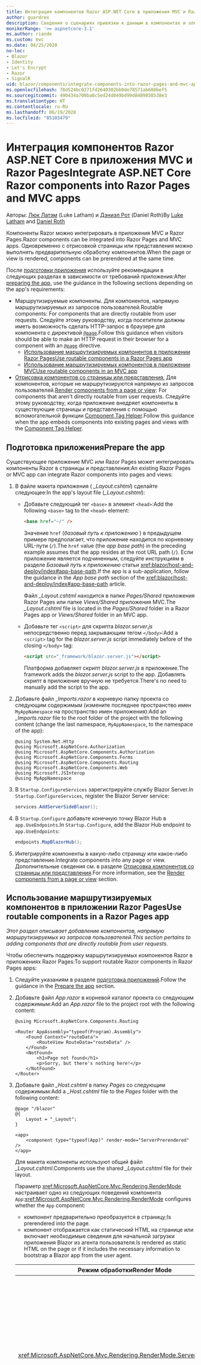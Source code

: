 ```yaml
---
title: Интеграция компонентов Razor ASP.NET Core в приложения MVC и Razor Pages
author: guardrex
description: Сведения о сценариях привязки к данным в компонентах и элементах модели DOM в приложениях Blazor.
monikerRange: '>= aspnetcore-3.1'
ms.author: riande
ms.custom: mvc
ms.date: 04/25/2020
no-loc:
- Blazor
- Identity
- Let's Encrypt
- Razor
- SignalR
uid: blazor/components/integrate-components-into-razor-pages-and-mvc-apps
ms.openlocfilehash: 78d524bc0271fd2640302bb0de78571ab688bef5
ms.sourcegitcommit: 490434a700ba8c5ed24d849bd99d8489858538e3
ms.translationtype: HT
ms.contentlocale: ru-RU
ms.lasthandoff: 06/19/2020
ms.locfileid: "85103479"
---
```

# <a name="integrate-aspnet-core-razor-components-into-razor-pages-and-mvc-apps"></a><span data-ttu-id="94c59-103">Интеграция компонентов Razor ASP.NET Core в приложения MVC и Razor Pages</span><span class="sxs-lookup"><span data-stu-id="94c59-103">Integrate ASP.NET Core Razor components into Razor Pages and MVC apps</span></span>

<span data-ttu-id="94c59-104">Авторы: [Люк Латэм](https://github.com/guardrex) (Luke Latham) и [Дэниэл Рот](https://github.com/danroth27) (Daniel Roth)</span><span class="sxs-lookup"><span data-stu-id="94c59-104">By [Luke Latham](https://github.com/guardrex) and [Daniel Roth](https://github.com/danroth27)</span></span>

<span data-ttu-id="94c59-105">Компоненты Razor можно интегрировать в приложения MVC и Razor Pages.</span><span class="sxs-lookup"><span data-stu-id="94c59-105">Razor components can be integrated into Razor Pages and MVC apps.</span></span> <span data-ttu-id="94c59-106">Одновременно с отрисовкой страницы или представления можно выполнять предварительную обработку компонентов.</span><span class="sxs-lookup"><span data-stu-id="94c59-106">When the page or view is rendered, components can be prerendered at the same time.</span></span>

<span data-ttu-id="94c59-107">После [подготовки приложения](#prepare-the-app) используйте рекомендации в следующих разделах в зависимости от требований приложения:</span><span class="sxs-lookup"><span data-stu-id="94c59-107">After [preparing the app](#prepare-the-app), use the guidance in the following sections depending on the app's requirements:</span></span>

* <span data-ttu-id="94c59-108">Маршрутизируемые компоненты. Для компонентов, напрямую маршрутизируемых из запросов пользователей.</span><span class="sxs-lookup"><span data-stu-id="94c59-108">Routable components: For components that are directly routable from user requests.</span></span> <span data-ttu-id="94c59-109">Следуйте этому руководству, когда посетители должны иметь возможность сделать HTTP-запрос в браузере для компонента с директивой [`@page`](xref:mvc/views/razor#page).</span><span class="sxs-lookup"><span data-stu-id="94c59-109">Follow this guidance when visitors should be able to make an HTTP request in their browser for a component with an [`@page`](xref:mvc/views/razor#page) directive.</span></span>
  * <span data-ttu-id="94c59-110">[Использование маршрутизируемых компонентов в приложении Razor Pages](#use-routable-components-in-a-razor-pages-app)</span><span class="sxs-lookup"><span data-stu-id="94c59-110">[Use routable components in a Razor Pages app](#use-routable-components-in-a-razor-pages-app)</span></span>
  * [<span data-ttu-id="94c59-111">Использование маршрутизируемых компонентов в приложении MVC</span><span class="sxs-lookup"><span data-stu-id="94c59-111">Use routable components in an MVC app</span></span>](#use-routable-components-in-an-mvc-app)
* <span data-ttu-id="94c59-112">[Отрисовка компонентов со страницы или представления.](#render-components-from-a-page-or-view) Для компонентов, которые не маршрутизируются напрямую из запросов пользователей.</span><span class="sxs-lookup"><span data-stu-id="94c59-112">[Render components from a page or view](#render-components-from-a-page-or-view): For components that aren't directly routable from user requests.</span></span> <span data-ttu-id="94c59-113">Следуйте этому руководству, когда приложение внедряет компоненты в существующие страницы и представления с помощью вспомогательной функции [Component Tag Helper](xref:mvc/views/tag-helpers/builtin-th/component-tag-helper).</span><span class="sxs-lookup"><span data-stu-id="94c59-113">Follow this guidance when the app embeds components into existing pages and views with the [Component Tag Helper](xref:mvc/views/tag-helpers/builtin-th/component-tag-helper).</span></span>

## <a name="prepare-the-app"></a><span data-ttu-id="94c59-114">Подготовка приложения</span><span class="sxs-lookup"><span data-stu-id="94c59-114">Prepare the app</span></span>

<span data-ttu-id="94c59-115">Существующее приложение MVC или Razor Pages может интегрировать компоненты Razor в страницы и представления:</span><span class="sxs-lookup"><span data-stu-id="94c59-115">An existing Razor Pages or MVC app can integrate Razor components into pages and views:</span></span>

1. <span data-ttu-id="94c59-116">В файле макета приложения ( *_Layout.cshtml*) сделайте следующее:</span><span class="sxs-lookup"><span data-stu-id="94c59-116">In the app's layout file (*_Layout.cshtml*):</span></span>

   * <span data-ttu-id="94c59-117">Добавьте следующий тег `<base>` в элемент `<head>`:</span><span class="sxs-lookup"><span data-stu-id="94c59-117">Add the following `<base>` tag to the `<head>` element:</span></span>

     ```html
     <base href="~/" />
     ```

     <span data-ttu-id="94c59-118">Значение `href` (*базовый путь к приложению* ) в предыдущем примере предполагает, что приложение находится по корневому URL-пути (`/`).</span><span class="sxs-lookup"><span data-stu-id="94c59-118">The `href` value (the *app base path*) in the preceding example assumes that the app resides at the root URL path (`/`).</span></span> <span data-ttu-id="94c59-119">Если приложение является подчиненным, следуйте инструкциям в разделе *Базовый путь к приложению* статьи <xref:blazor/host-and-deploy/index#app-base-path>.</span><span class="sxs-lookup"><span data-stu-id="94c59-119">If the app is a sub-application, follow the guidance in the *App base path* section of the <xref:blazor/host-and-deploy/index#app-base-path> article.</span></span>

     <span data-ttu-id="94c59-120">Файл *_Layout.cshtml* находится в папке *Pages/Shared* приложения Razor Pages или папке *Views/Shared* приложения MVC.</span><span class="sxs-lookup"><span data-stu-id="94c59-120">The *_Layout.cshtml* file is located in the *Pages/Shared* folder in a Razor Pages app or *Views/Shared* folder in an MVC app.</span></span>

   * <span data-ttu-id="94c59-121">Добавьте тег `<script>` для скрипта *blazor.server.js* непосредственно перед закрывающим тегом `</body>`:</span><span class="sxs-lookup"><span data-stu-id="94c59-121">Add a `<script>` tag for the *blazor.server.js* script immediately before of the closing `</body>` tag:</span></span>

     ```html
     <script src="_framework/blazor.server.js"></script>
     ```

     <span data-ttu-id="94c59-122">Платформа добавляет скрипт *blazor.server.js* в приложение.</span><span class="sxs-lookup"><span data-stu-id="94c59-122">The framework adds the *blazor.server.js* script to the app.</span></span> <span data-ttu-id="94c59-123">Добавлять скрипт в приложение вручную не требуется.</span><span class="sxs-lookup"><span data-stu-id="94c59-123">There's no need to manually add the script to the app.</span></span>

1. <span data-ttu-id="94c59-124">Добавьте файл *_Imports.razor* в корневую папку проекта со следующим содержимым (измените последнее пространство имен `MyAppNamespace` на пространство имен приложения):</span><span class="sxs-lookup"><span data-stu-id="94c59-124">Add an *_Imports.razor* file to the root folder of the project with the following content (change the last namespace, `MyAppNamespace`, to the namespace of the app):</span></span>

   ```razor
   @using System.Net.Http
   @using Microsoft.AspNetCore.Authorization
   @using Microsoft.AspNetCore.Components.Authorization
   @using Microsoft.AspNetCore.Components.Forms
   @using Microsoft.AspNetCore.Components.Routing
   @using Microsoft.AspNetCore.Components.Web
   @using Microsoft.JSInterop
   @using MyAppNamespace
   ```

1. <span data-ttu-id="94c59-125">В `Startup.ConfigureServices` зарегистрируйте службу Blazor Server.</span><span class="sxs-lookup"><span data-stu-id="94c59-125">In `Startup.ConfigureServices`, register the Blazor Server service:</span></span>

   ```csharp
   services.AddServerSideBlazor();
   ```

1. <span data-ttu-id="94c59-126">В `Startup.Configure` добавьте конечную точку Blazor Hub в `app.UseEndpoints`.</span><span class="sxs-lookup"><span data-stu-id="94c59-126">In `Startup.Configure`, add the Blazor Hub endpoint to `app.UseEndpoints`:</span></span>

   ```csharp
   endpoints.MapBlazorHub();
   ```

1. <span data-ttu-id="94c59-127">Интегрируйте компоненты в какую-либо страницу или какое-либо представление.</span><span class="sxs-lookup"><span data-stu-id="94c59-127">Integrate components into any page or view.</span></span> <span data-ttu-id="94c59-128">Дополнительные сведения см. в разделе [Отрисовка компонентов со страницы или представления](#render-components-from-a-page-or-view).</span><span class="sxs-lookup"><span data-stu-id="94c59-128">For more information, see the [Render components from a page or view](#render-components-from-a-page-or-view) section.</span></span>

## <a name="use-routable-components-in-a-razor-pages-app"></a><span data-ttu-id="94c59-129">Использование маршрутизируемых компонентов в приложении Razor Pages</span><span class="sxs-lookup"><span data-stu-id="94c59-129">Use routable components in a Razor Pages app</span></span>

<span data-ttu-id="94c59-130">*Этот раздел описывает добавление компонентов, напрямую маршрутизируемых из запросов пользователей.*</span><span class="sxs-lookup"><span data-stu-id="94c59-130">*This section pertains to adding components that are directly routable from user requests.*</span></span>

<span data-ttu-id="94c59-131">Чтобы обеспечить поддержку маршрутизируемых компонентов Razor в приложениях Razor Pages:</span><span class="sxs-lookup"><span data-stu-id="94c59-131">To support routable Razor components in Razor Pages apps:</span></span>

1. <span data-ttu-id="94c59-132">Следуйте указаниям в разделе [подготовка приложений](#prepare-the-app).</span><span class="sxs-lookup"><span data-stu-id="94c59-132">Follow the guidance in the [Prepare the app](#prepare-the-app) section.</span></span>

1. <span data-ttu-id="94c59-133">Добавьте файл *App.razor* в корневой каталог проекта со следующим содержимым:</span><span class="sxs-lookup"><span data-stu-id="94c59-133">Add an *App.razor* file to the project root with the following content:</span></span>

   ```razor
   @using Microsoft.AspNetCore.Components.Routing

   <Router AppAssembly="typeof(Program).Assembly">
       <Found Context="routeData">
           <RouteView RouteData="routeData" />
       </Found>
       <NotFound>
           <h1>Page not found</h1>
           <p>Sorry, but there's nothing here!</p>
       </NotFound>
   </Router>
   ```

1. <span data-ttu-id="94c59-134">Добавьте файл *_Host.cshtml* в папку *Pages* со следующим содержимым:</span><span class="sxs-lookup"><span data-stu-id="94c59-134">Add a *_Host.cshtml* file to the *Pages* folder with the following content:</span></span>

   ```cshtml
   @page "/blazor"
   @{
       Layout = "_Layout";
   }

   <app>
       <component type="typeof(App)" render-mode="ServerPrerendered" />
   </app>
   ```

   <span data-ttu-id="94c59-135">Для макета компоненты используют общий файл *_Layout.cshtml*.</span><span class="sxs-lookup"><span data-stu-id="94c59-135">Components use the shared *_Layout.cshtml* file for their layout.</span></span>

   <span data-ttu-id="94c59-136">Параметр <xref:Microsoft.AspNetCore.Mvc.Rendering.RenderMode> настраивает одно из следующих поведений компонента `App`:</span><span class="sxs-lookup"><span data-stu-id="94c59-136"><xref:Microsoft.AspNetCore.Mvc.Rendering.RenderMode> configures whether the `App` component:</span></span>

   * <span data-ttu-id="94c59-137">компонент предварительно преобразуется в страницу;</span><span class="sxs-lookup"><span data-stu-id="94c59-137">Is prerendered into the page.</span></span>
   * <span data-ttu-id="94c59-138">компонент отображается как статический HTML на странице или включает необходимые сведения для начальной загрузки приложения Blazor из агента пользователя.</span><span class="sxs-lookup"><span data-stu-id="94c59-138">Is rendered as static HTML on the page or if it includes the necessary information to bootstrap a Blazor app from the user agent.</span></span>

   | <span data-ttu-id="94c59-139">Режим обработки</span><span class="sxs-lookup"><span data-stu-id="94c59-139">Render Mode</span></span> | <span data-ttu-id="94c59-140">Описание</span><span class="sxs-lookup"><span data-stu-id="94c59-140">Description</span></span> |
   | ----------- | ----------- |
   | <xref:Microsoft.AspNetCore.Mvc.Rendering.RenderMode.ServerPrerendered> | <span data-ttu-id="94c59-141">Преобразует компонент `App` в статический HTML и включает метку приложения Blazor Server.</span><span class="sxs-lookup"><span data-stu-id="94c59-141">Renders the `App` component into static HTML and includes a marker for a Blazor Server app.</span></span> <span data-ttu-id="94c59-142">При запуске пользовательского агента эта метка используется для начальной загрузки приложения Blazor.</span><span class="sxs-lookup"><span data-stu-id="94c59-142">When the user-agent starts, this marker is used to bootstrap a Blazor app.</span></span> |
   | <xref:Microsoft.AspNetCore.Mvc.Rendering.RenderMode.Server> | <span data-ttu-id="94c59-143">Отображает метку приложения Blazor Server.</span><span class="sxs-lookup"><span data-stu-id="94c59-143">Renders a marker for a Blazor Server app.</span></span> <span data-ttu-id="94c59-144">Выходные данные компонента `App` не включаются.</span><span class="sxs-lookup"><span data-stu-id="94c59-144">Output from the `App` component isn't included.</span></span> <span data-ttu-id="94c59-145">При запуске пользовательского агента эта метка используется для начальной загрузки приложения Blazor.</span><span class="sxs-lookup"><span data-stu-id="94c59-145">When the user-agent starts, this marker is used to bootstrap a Blazor app.</span></span> |
   | <xref:Microsoft.AspNetCore.Mvc.Rendering.RenderMode.Static> | <span data-ttu-id="94c59-146">Преобразует компонент `App` в статический HTML.</span><span class="sxs-lookup"><span data-stu-id="94c59-146">Renders the `App` component into static HTML.</span></span> |

   <span data-ttu-id="94c59-147">Дополнительные сведения о компоненте Tag Helper см. в разделе <xref:mvc/views/tag-helpers/builtin-th/component-tag-helper>.</span><span class="sxs-lookup"><span data-stu-id="94c59-147">For more information on the Component Tag Helper, see <xref:mvc/views/tag-helpers/builtin-th/component-tag-helper>.</span></span>

1. <span data-ttu-id="94c59-148">Добавьте маршрут с низким приоритетом для страницы *_Host.cshtml* в конфигурацию конечной точки в `Startup.Configure`:</span><span class="sxs-lookup"><span data-stu-id="94c59-148">Add a low-priority route for the *_Host.cshtml* page to endpoint configuration in `Startup.Configure`:</span></span>

   ```csharp
   app.UseEndpoints(endpoints =>
   {
       ...

       endpoints.MapFallbackToPage("/_Host");
   });
   ```

1. <span data-ttu-id="94c59-149">Добавьте маршрутизируемые компоненты в приложение.</span><span class="sxs-lookup"><span data-stu-id="94c59-149">Add routable components to the app.</span></span> <span data-ttu-id="94c59-150">Пример:</span><span class="sxs-lookup"><span data-stu-id="94c59-150">For example:</span></span>

   ```razor
   @page "/counter"

   <h1>Counter</h1>

   ...
   ```

<span data-ttu-id="94c59-151">Дополнительные сведения о пространствах имен см. в разделе [Пространства имен компонентов](#component-namespaces).</span><span class="sxs-lookup"><span data-stu-id="94c59-151">For more information on namespaces, see the [Component namespaces](#component-namespaces) section.</span></span>

## <a name="use-routable-components-in-an-mvc-app"></a><span data-ttu-id="94c59-152">Использование маршрутизируемых компонентов в приложении MVC</span><span class="sxs-lookup"><span data-stu-id="94c59-152">Use routable components in an MVC app</span></span>

<span data-ttu-id="94c59-153">*Этот раздел описывает добавление компонентов, напрямую маршрутизируемых из запросов пользователей.*</span><span class="sxs-lookup"><span data-stu-id="94c59-153">*This section pertains to adding components that are directly routable from user requests.*</span></span>

<span data-ttu-id="94c59-154">Для поддержки маршрутизируемых компонентов Razor в приложениях MVC сделайте следующее:</span><span class="sxs-lookup"><span data-stu-id="94c59-154">To support routable Razor components in MVC apps:</span></span>

1. <span data-ttu-id="94c59-155">Следуйте указаниям в разделе [подготовка приложений](#prepare-the-app).</span><span class="sxs-lookup"><span data-stu-id="94c59-155">Follow the guidance in the [Prepare the app](#prepare-the-app) section.</span></span>

1. <span data-ttu-id="94c59-156">Добавьте файл *App.razor* в корневой каталог проекта со следующим содержимым:</span><span class="sxs-lookup"><span data-stu-id="94c59-156">Add an *App.razor* file to the root of the project with the following content:</span></span>

   ```razor
   @using Microsoft.AspNetCore.Components.Routing

   <Router AppAssembly="typeof(Program).Assembly">
       <Found Context="routeData">
           <RouteView RouteData="routeData" />
       </Found>
       <NotFound>
           <h1>Page not found</h1>
           <p>Sorry, but there's nothing here!</p>
       </NotFound>
   </Router>
   ```

1. <span data-ttu-id="94c59-157">Добавьте файл *_Host.cshtml* в папку *Views/Home* со следующим содержимым:</span><span class="sxs-lookup"><span data-stu-id="94c59-157">Add a *_Host.cshtml* file to the *Views/Home* folder with the following content:</span></span>

   ```cshtml
   @{
       Layout = "_Layout";
   }

   <app>
       <component type="typeof(App)" render-mode="ServerPrerendered" />
   </app>
   ```

   <span data-ttu-id="94c59-158">Для макета компоненты используют общий файл *_Layout.cshtml*.</span><span class="sxs-lookup"><span data-stu-id="94c59-158">Components use the shared *_Layout.cshtml* file for their layout.</span></span>
   
   <span data-ttu-id="94c59-159">Параметр <xref:Microsoft.AspNetCore.Mvc.Rendering.RenderMode> настраивает одно из следующих поведений компонента `App`:</span><span class="sxs-lookup"><span data-stu-id="94c59-159"><xref:Microsoft.AspNetCore.Mvc.Rendering.RenderMode> configures whether the `App` component:</span></span>

   * <span data-ttu-id="94c59-160">компонент предварительно преобразуется в страницу;</span><span class="sxs-lookup"><span data-stu-id="94c59-160">Is prerendered into the page.</span></span>
   * <span data-ttu-id="94c59-161">компонент отображается как статический HTML на странице или включает необходимые сведения для начальной загрузки приложения Blazor из агента пользователя.</span><span class="sxs-lookup"><span data-stu-id="94c59-161">Is rendered as static HTML on the page or if it includes the necessary information to bootstrap a Blazor app from the user agent.</span></span>

   | <span data-ttu-id="94c59-162">Режим обработки</span><span class="sxs-lookup"><span data-stu-id="94c59-162">Render Mode</span></span> | <span data-ttu-id="94c59-163">Описание</span><span class="sxs-lookup"><span data-stu-id="94c59-163">Description</span></span> |
   | ----------- | ----------- |
   | <xref:Microsoft.AspNetCore.Mvc.Rendering.RenderMode.ServerPrerendered> | <span data-ttu-id="94c59-164">Преобразует компонент `App` в статический HTML и включает метку приложения Blazor Server.</span><span class="sxs-lookup"><span data-stu-id="94c59-164">Renders the `App` component into static HTML and includes a marker for a Blazor Server app.</span></span> <span data-ttu-id="94c59-165">При запуске пользовательского агента эта метка используется для начальной загрузки приложения Blazor.</span><span class="sxs-lookup"><span data-stu-id="94c59-165">When the user-agent starts, this marker is used to bootstrap a Blazor app.</span></span> |
   | <xref:Microsoft.AspNetCore.Mvc.Rendering.RenderMode.Server> | <span data-ttu-id="94c59-166">Отображает метку приложения Blazor Server.</span><span class="sxs-lookup"><span data-stu-id="94c59-166">Renders a marker for a Blazor Server app.</span></span> <span data-ttu-id="94c59-167">Выходные данные компонента `App` не включаются.</span><span class="sxs-lookup"><span data-stu-id="94c59-167">Output from the `App` component isn't included.</span></span> <span data-ttu-id="94c59-168">При запуске пользовательского агента эта метка используется для начальной загрузки приложения Blazor.</span><span class="sxs-lookup"><span data-stu-id="94c59-168">When the user-agent starts, this marker is used to bootstrap a Blazor app.</span></span> |
   | <xref:Microsoft.AspNetCore.Mvc.Rendering.RenderMode.Static> | <span data-ttu-id="94c59-169">Преобразует компонент `App` в статический HTML.</span><span class="sxs-lookup"><span data-stu-id="94c59-169">Renders the `App` component into static HTML.</span></span> |

   <span data-ttu-id="94c59-170">Дополнительные сведения о компоненте Tag Helper см. в разделе <xref:mvc/views/tag-helpers/builtin-th/component-tag-helper>.</span><span class="sxs-lookup"><span data-stu-id="94c59-170">For more information on the Component Tag Helper, see <xref:mvc/views/tag-helpers/builtin-th/component-tag-helper>.</span></span>

1. <span data-ttu-id="94c59-171">Добавьте действие в контроллер Home:</span><span class="sxs-lookup"><span data-stu-id="94c59-171">Add an action to the Home controller:</span></span>

   ```csharp
   public IActionResult Blazor()
   {
      return View("_Host");
   }
   ```

1. <span data-ttu-id="94c59-172">Добавьте маршрут с низким приоритетом для действия контроллера, которое возвращает представление *_Host.cshtml*, в конфигурацию конечной точки в `Startup.Configure`:</span><span class="sxs-lookup"><span data-stu-id="94c59-172">Add a low-priority route for the controller action that returns the *_Host.cshtml* view to the endpoint configuration in `Startup.Configure`:</span></span>

   ```csharp
   app.UseEndpoints(endpoints =>
   {
       ...

       endpoints.MapFallbackToController("Blazor", "Home");
   });
   ```

1. <span data-ttu-id="94c59-173">Создайте папку *Pages* и добавьте маршрутизируемые компоненты в приложение.</span><span class="sxs-lookup"><span data-stu-id="94c59-173">Create a *Pages* folder and add routable components to the app.</span></span> <span data-ttu-id="94c59-174">Пример:</span><span class="sxs-lookup"><span data-stu-id="94c59-174">For example:</span></span>

   ```razor
   @page "/counter"

   <h1>Counter</h1>

   ...
   ```

<span data-ttu-id="94c59-175">Дополнительные сведения о пространствах имен см. в разделе [Пространства имен компонентов](#component-namespaces).</span><span class="sxs-lookup"><span data-stu-id="94c59-175">For more information on namespaces, see the [Component namespaces](#component-namespaces) section.</span></span>

## <a name="render-components-from-a-page-or-view"></a><span data-ttu-id="94c59-176">Отрисовка компонентов со страницы или представления</span><span class="sxs-lookup"><span data-stu-id="94c59-176">Render components from a page or view</span></span>

<span data-ttu-id="94c59-177">*Этот раздел описывает добавление на страницы или в представления компонентов, не являющихся напрямую маршрутизируемыми из запросов пользователей.*</span><span class="sxs-lookup"><span data-stu-id="94c59-177">*This section pertains to adding components to pages or views, where the components aren't directly routable from user requests.*</span></span>

<span data-ttu-id="94c59-178">Чтобы отрисовать компонент из страницы или представления, используйте [вспомогательную функцию тега компонента](xref:mvc/views/tag-helpers/builtin-th/component-tag-helper).</span><span class="sxs-lookup"><span data-stu-id="94c59-178">To render a component from a page or view, use the [Component Tag Helper](xref:mvc/views/tag-helpers/builtin-th/component-tag-helper).</span></span>

### <a name="render-stateful-interactive-components"></a><span data-ttu-id="94c59-179">Отрисовка интерактивных компонентов с отслеживанием состояния</span><span class="sxs-lookup"><span data-stu-id="94c59-179">Render stateful interactive components</span></span>

<span data-ttu-id="94c59-180">На страницу или в представление Razor можно добавить интерактивные компоненты с отслеживанием состояния.</span><span class="sxs-lookup"><span data-stu-id="94c59-180">Stateful interactive components can be added to a Razor page or view.</span></span>

<span data-ttu-id="94c59-181">При отображении страницы или представления:</span><span class="sxs-lookup"><span data-stu-id="94c59-181">When the page or view renders:</span></span>

* <span data-ttu-id="94c59-182">компонент предварительно отображается страницей или представлением;</span><span class="sxs-lookup"><span data-stu-id="94c59-182">The component is prerendered with the page or view.</span></span>
* <span data-ttu-id="94c59-183">исходное состояние компонента, используемое для предварительной визуализации, теряется;</span><span class="sxs-lookup"><span data-stu-id="94c59-183">The initial component state used for prerendering is lost.</span></span>
* <span data-ttu-id="94c59-184">новое состояние компонента создается при установке подключения SignalR.</span><span class="sxs-lookup"><span data-stu-id="94c59-184">New component state is created when the SignalR connection is established.</span></span>

<span data-ttu-id="94c59-185">Следующая страница Razor визуализирует компонент `Counter`.</span><span class="sxs-lookup"><span data-stu-id="94c59-185">The following Razor page renders a `Counter` component:</span></span>

```cshtml
<h1>My Razor Page</h1>

<component type="typeof(Counter)" render-mode="ServerPrerendered" 
    param-InitialValue="InitialValue" />

@functions {
    [BindProperty(SupportsGet=true)]
    public int InitialValue { get; set; }
}
```

<span data-ttu-id="94c59-186">Для получения дополнительной информации см. <xref:mvc/views/tag-helpers/builtin-th/component-tag-helper>.</span><span class="sxs-lookup"><span data-stu-id="94c59-186">For more information, see <xref:mvc/views/tag-helpers/builtin-th/component-tag-helper>.</span></span>

### <a name="render-noninteractive-components"></a><span data-ttu-id="94c59-187">Отрисовка неинтерактивных компонентов</span><span class="sxs-lookup"><span data-stu-id="94c59-187">Render noninteractive components</span></span>

<span data-ttu-id="94c59-188">На следующей странице Razor компонент `Counter` статически подготавливается к просмотру с начальным значением, указанным с помощью формы.</span><span class="sxs-lookup"><span data-stu-id="94c59-188">In the following Razor page, the `Counter` component is statically rendered with an initial value that's specified using a form.</span></span> <span data-ttu-id="94c59-189">Так как этот компонент отображается статически, он не может быть интерактивным:</span><span class="sxs-lookup"><span data-stu-id="94c59-189">Since the component is statically rendered, the component isn't interactive:</span></span>

```cshtml
<h1>My Razor Page</h1>

<form>
    <input type="number" asp-for="InitialValue" />
    <button type="submit">Set initial value</button>
</form>

<component type="typeof(Counter)" render-mode="Static" 
    param-InitialValue="InitialValue" />

@functions {
    [BindProperty(SupportsGet=true)]
    public int InitialValue { get; set; }
}
```

<span data-ttu-id="94c59-190">Для получения дополнительной информации см. <xref:mvc/views/tag-helpers/builtin-th/component-tag-helper>.</span><span class="sxs-lookup"><span data-stu-id="94c59-190">For more information, see <xref:mvc/views/tag-helpers/builtin-th/component-tag-helper>.</span></span>

## <a name="component-namespaces"></a><span data-ttu-id="94c59-191">Пространства имен компонентов</span><span class="sxs-lookup"><span data-stu-id="94c59-191">Component namespaces</span></span>

<span data-ttu-id="94c59-192">При использовании настраиваемой папки для хранения компонентов приложения добавьте пространство имен, представляющее эту папку, на страницу или в представление либо в файл *_ViewImports.cshtml*.</span><span class="sxs-lookup"><span data-stu-id="94c59-192">When using a custom folder to hold the app's components, add the namespace representing the folder to either the page/view or to the *_ViewImports.cshtml* file.</span></span> <span data-ttu-id="94c59-193">В следующем примере:</span><span class="sxs-lookup"><span data-stu-id="94c59-193">In the following example:</span></span>

* <span data-ttu-id="94c59-194">Измените `MyAppNamespace` на пространство имен приложения.</span><span class="sxs-lookup"><span data-stu-id="94c59-194">Change `MyAppNamespace` to the app's namespace.</span></span>
* <span data-ttu-id="94c59-195">Если папка с именем *Components* не используется для хранения компонентов, измените `Components` на папку, где находятся компоненты.</span><span class="sxs-lookup"><span data-stu-id="94c59-195">If a folder named *Components* isn't used to hold the components, change `Components` to the folder where the components reside.</span></span>

```cshtml
@using MyAppNamespace.Components
```

<span data-ttu-id="94c59-196">Файл *_ViewImports.cshtml* находится в папке *Pages* приложения Razor Pages или папке *Views* приложения MVC.</span><span class="sxs-lookup"><span data-stu-id="94c59-196">The *_ViewImports.cshtml* file is located in the *Pages* folder of a Razor Pages app or the *Views* folder of an MVC app.</span></span>

<span data-ttu-id="94c59-197">Для получения дополнительной информации см. <xref:blazor/components/index#namespaces>.</span><span class="sxs-lookup"><span data-stu-id="94c59-197">For more information, see <xref:blazor/components/index#namespaces>.</span></span>
